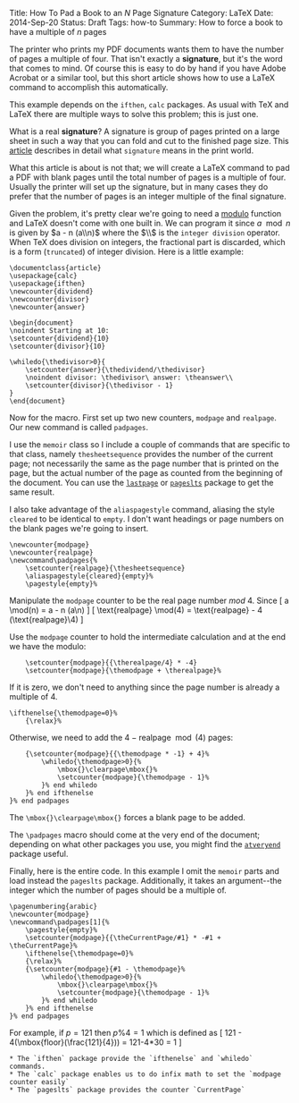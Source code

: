 Title: How To Pad a Book to an *N* Page Signature
Category: LaTeX
Date: 2014-Sep-20
Status: Draft
Tags: how-to
Summary: How to force a book to have a multiple of *n* pages

The printer who prints my PDF documents wants them to have the number of pages a multiple of four. That isn't exactly a **signature**, but it's the word that comes to mind. Of course this is easy to do by hand if you have Adobe Acrobat or a similar tool, but this short article shows how to use a LaTeX command to accomplish this automatically.

This example depends on the `ifthen`, `calc` packages. As usual with TeX and LaTeX there are multiple ways to solve this problem; this is just one.

What is a real **signature**? A signature is group of pages printed on a large sheet in such a way that you can fold and cut to the finished page size. This [article](http://www.designersinsights.com/designer-resources/understanding-and-working-with-print) describes in detail what `signature` means in the print world. 

What this article is about is not that; we will create a LaTeX command to pad a PDF with blank pages until the total number of pages is a multiple of four. Usually the printer will set up the signature, but in many cases they do prefer that the number of pages is an integer multiple of the final signature. 

Given the problem, it's pretty clear we're going to need a [modulo](http://en.wikipedia.org/wiki/Modulo_operation) function and LaTeX doesn't come with one built in. We can program it since $a \mod n$ is given by $a - n (a\\n)$ where the $\\$ is the `integer division` operator. When TeX does division on integers, the fractional part is discarded, which is a form (`truncated`) of integer division. Here is a little example:

    \documentclass{article}
    \usepackage{calc}
    \usepackage{ifthen}
    \newcounter{dividend}
    \newcounter{divisor}
    \newcounter{answer}

    \begin{document}
    \noindent Starting at 10:
    \setcounter{dividend}{10}
    \setcounter{divisor}{10}

    \whiledo{\thedivisor>0}{
        \setcounter{answer}{\thedividend/\thedivisor}
        \noindent divisor: \thedivisor\ answer: \theanswer\\
        \setcounter{divisor}{\thedivisor - 1}
    }
    \end{document}

Now for the macro. First set up two new counters, `modpage` and `realpage`. Our new command is called `padpages`.

I use the `memoir` class so I include a couple of commands that are specific to that class, namely `thesheetsequence` provides the number of the current page; not necessarily the same as the page number that is printed on the page, but the actual number of the page as counted from the beginning of the document. You can use the [`lastpage`](http://ctan.org/pkg/lastpage) or [`pageslts`](http://ctan.org/pkg/pageslts) package to get the same result.

I also take advantage of the `aliaspagestyle` command, aliasing the style `cleared` to be identical to `empty`. I don't want headings or page numbers on the blank pages we're going to insert.

    \newcounter{modpage}
    \newcounter{realpage}
    \newcommand\padpages{%
        \setcounter{realpage}{\thesheetsequence}
        \aliaspagestyle{cleared}{empty}%
        \pagestyle{empty}%

Manipulate the `modpage` counter to be the real page number *mod* 4. Since 
\[
a \mod(n) = a - n (a\\n)
\]
\[
\text{realpage} \mod(4) = \text{realpage} - 4 (\text{realpage}\\4)
\] 

Use the `modpage` counter to hold the intermediate calculation and at the end we have the modulo:

        \setcounter{modpage}{{\therealpage/4} * -4}
        \setcounter{modpage}{\themodpage + \therealpage}%

If it is zero, we don't need to anything since the page number is already a multiple of 4.

    \ifthenelse{\themodpage=0}%
        {\relax}%

Otherwise, we need to add the $4 - \text{realpage}\mod(4)$ pages:

        {\setcounter{modpage}{{\themodpage * -1} + 4}%
            \whiledo{\themodpage>0}{%
                \mbox{}\clearpage\mbox{}%
                \setcounter{modpage}{\themodpage - 1}%
            }% end whiledo
        }% end ifthenelse
    }% end padpages

The `\mbox{}\clearpage\mbox{}` forces a blank page to be added. 

The `\padpages` macro should come at the very end of the document; depending on what other packages you use, you might find the [`atveryend`](http://www.ctan.org/pkg/atveryend) package useful.

Finally, here is the entire code. In this example I omit the `memoir` parts and load instead the `pageslts` package. Additionally, it takes an argument--the integer which the number of pages should be a multiple of.

    \pagenumbering{arabic}
    \newcounter{modpage}
    \newcommand\padpages[1]{%
        \pagestyle{empty}%
        \setcounter{modpage}{{\theCurrentPage/#1} * -#1 + \theCurrentPage}%
        \ifthenelse{\themodpage=0}%
        {\relax}%
        {\setcounter{modpage}{#1 - \themodpage}%
            \whiledo{\themodpage>0}{%
                \mbox{}\clearpage\mbox{}%
                \setcounter{modpage}{\themodpage - 1}%
            }% end whiledo
        }% end ifthenelse
    }% end padpages

 For example, if $p = 121$ then $p \% 4 = 1$ which is defined as
\[
  121 - 4(\mbox{floor}(\frac{121}{4})) = 121-4*30 = 1
\]

    * The `ifthen` package provide the `ifthenelse` and `whiledo` commands.
    * The `calc` package enables us to do infix math to set the `modpage counter easily`
    * The `pageslts` package provides the counter `CurrentPage`